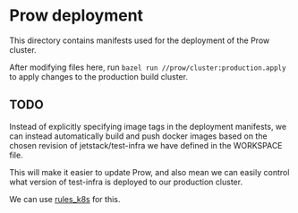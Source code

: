 # Prow deployment

This directory contains manifests used for the deployment of the Prow cluster.

After modifying files here, run `bazel run //prow/cluster:production.apply` to
apply changes to the production build cluster.

## TODO

Instead of explicitly specifying image tags in the deployment manifests, we can
instead automatically build and push docker images based on the chosen revision
of jetstack/test-infra we have defined in the WORKSPACE file.

This will make it easier to update Prow, and also mean we can easily control what
version of test-infra is deployed to our production cluster.

We can use [rules_k8s](https://github.com/bazelbuild/rules_k8s) for this.
